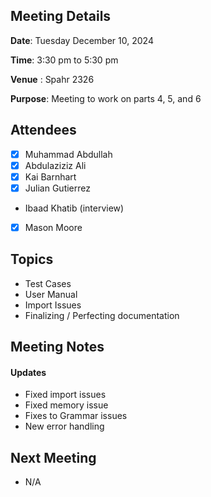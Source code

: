 ## Meeting Details

**Date**: Tuesday December 10, 2024

**Time**: 3:30 pm to 5:30 pm

**Venue** : Spahr 2326

**Purpose**: Meeting to work on parts 4, 5, and 6

## Attendees

- [X] Muhammad Abdullah 
- [x] Abdulaziziz Ali 
- [x] Kai Barnhart 
- [x] Julian Gutierrez
- Ibaad Khatib (interview)
- [x] Mason Moore

## Topics

* Test Cases
* User Manual 
* Import Issues
* Finalizing / Perfecting documentation



## Meeting Notes

####  Updates
* Fixed import issues
* Fixed memory issue
* Fixes to Grammar issues 
* New error handling

## Next Meeting

* N/A 
